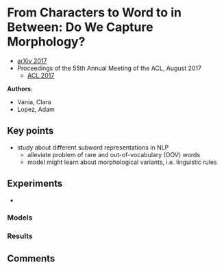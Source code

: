 # From Characters to Word to in Between: Do We Capture Morphology?
* [arXiv 2017](https://arxiv.org/abs/1704.08352)
* Proceedings of the 55th Annual Meeting of the ACL, August 2017
  * [ACL 2017](http://www.aclweb.org/anthology/P17-1184)

**Authors**:
* Vania, Clara
* Lopez, Adam

## Key points
* study about different subword representations in NLP
  * alleviate problem of rare and out-of-vocabulary (OOV) words
  * model might learn about morphological variants, i.e. linguistic rules



## Experiments
*

### Models


### Results

## Comments
